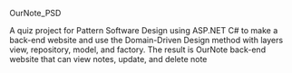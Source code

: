 OurNote_PSD

A quiz project for Pattern Software Design using ASP.NET C# to make a back-end website and use the Domain-Driven Design method with layers view, repository, model, and factory. The result is OurNote back-end website that can view notes, update, and delete note
